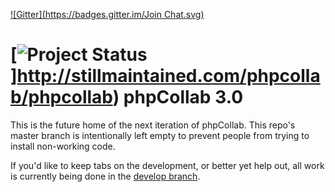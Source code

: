 [![Gitter](https://badges.gitter.im/Join Chat.svg)](https://gitter.im/phpcollab/phpcollab?utm_source=badge&utm_medium=badge&utm_campaign=pr-badge)

[![Project Status](http://stillmaintained.com/phpcollab/phpcollab.png)]http://stillmaintained.com/phpcollab/phpcollab)
phpCollab 3.0
===

This is the future home of the next iteration of phpCollab. This repo's master branch is intentionally left empty to prevent people from trying to install non-working code.

If you'd like to keep tabs on the development, or better yet help out, all work is currently being done in the [develop branch](https://github.com/phpcollab/phpcollab/tree/develop).
